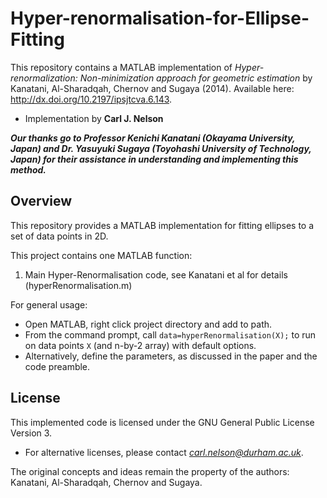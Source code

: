 # Hyper-renormalisation-for-Ellipse-Fitting
This repository contains a MATLAB implementation of *Hyper-renormalization: Non-minimization approach for geometric estimation* by Kanatani, Al-Sharadqah, Chernov and Sugaya (2014). Available here: http://dx.doi.org/10.2197/ipsjtcva.6.143.

- Implementation by **Carl J. Nelson**

***Our thanks go to Professor Kenichi Kanatani (Okayama University, Japan) and Dr. Yasuyuki Sugaya (Toyohashi University of Technology, Japan) for their assistance in understanding and implementing this method.***

## Overview
This repository provides a MATLAB implementation for fitting ellipses to a set of data points in 2D.

This project contains one MATLAB function:
1. Main Hyper-Renormalisation code, see Kanatani et al for details (hyperRenormalisation.m)

For general usage:
- Open MATLAB, right click project directory and add to path.
- From the command prompt, call `data=hyperRenormalisation(X);` to run on data points `X` (and n-by-2 array) with default options.
- Alternatively, define the parameters, as discussed in the paper and the code preamble.

## License
This implemented code is licensed under the GNU General Public License Version 3.
- For alternative licenses, please contact *carl.nelson@durham.ac.uk*.

The original concepts and ideas remain the property of the authors: Kanatani, Al-Sharadqah, Chernov and Sugaya.
